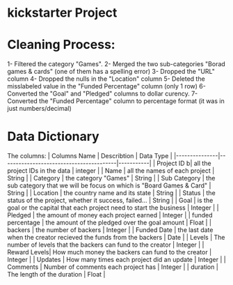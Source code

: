 # kickstarter Project

# Cleaning Process:
1- Filtered the category "Games".
2- Merged the two sub-categories "Borad games & cards" (one of them has a spelling error)
3- Dropped the "URL" column
4- Dropped the nulls in the "Location" column
5- Deleted the misslabeled value in the "Funded Percentage" column (only 1 row)
6- Converted the "Goal" and "Pledged" columns to dollar curency.
7- Converted the "Funded Percentage" column to percentage format (it was in just numbers/decimal)


# Data Dictionary
The columns:
   | Columns Name  |              Describtion                | Data Type |
   |---------------|-----------------------------------------|-----------|
   | Project ID   b|  all the project IDs in the data        | integer   |
   | Name          |  all the names of each project          | String    |
   | Category      |   the category "Games"                  | String    |
   | Sub Category  |  the sub category that we will be focus on which is "Board Games & Card"   | String    |
   | Location      |  the country name and its state         | String    |
   | Status        |  the status of the project, whether it success, failed...    | String    |
   | Goal          | is the goal or the capital that each project need to start the business       | Integer   |
   | Pledged       | the amount of money each project earned | Integer   |
   | funded percentage | the amount of the pledged over the goal amount                          | Float     |
   | backers      | the number of backers                   | Integer   |
   | Funded Date  | the last date when the creator recieved the funds from the backers               | Date      |
   | Levels       | The number of levels that the backers can fund to the creator                  | Integer   |
   | Reward Levels| How much money the backers can fund to the creator                              | Integer   |
   | Updates      | How many times each project did an update | Integer |
   | Comments     | Number of comments each project has     | Integer   |
   | duration     | The length of the duration              | Float     |
